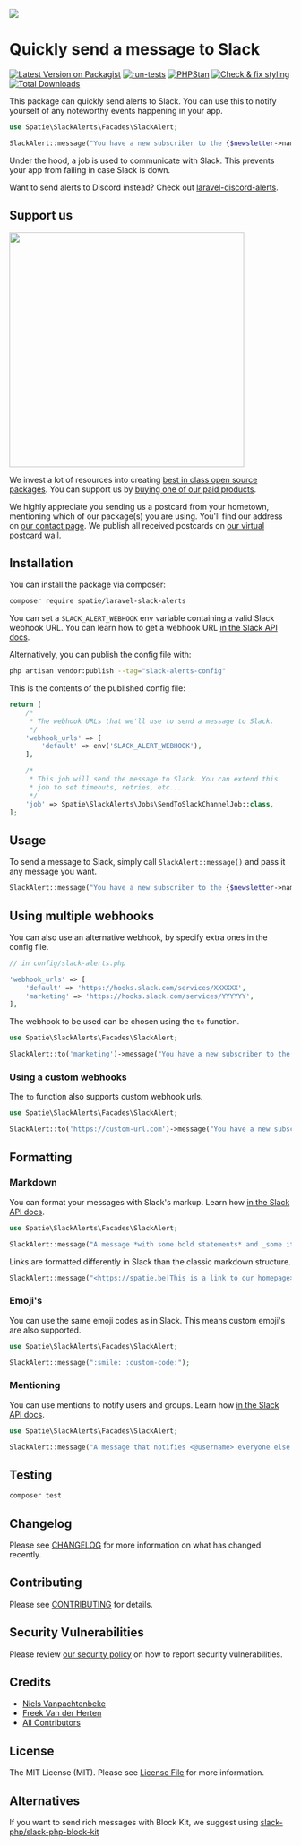
[<img src="https://github-ads.s3.eu-central-1.amazonaws.com/support-ukraine.svg?t=1" />](https://supportukrainenow.org)

# Quickly send a message to Slack

[![Latest Version on Packagist](https://img.shields.io/packagist/v/spatie/laravel-slack-alerts.svg?style=flat-square)](https://packagist.org/packages/spatie/laravel-slack-alerts)
[![run-tests](https://github.com/spatie/laravel-slack-alerts/actions/workflows/run-tests.yml/badge.svg)](https://github.com/spatie/laravel-slack-alerts/actions/workflows/run-tests.yml)
[![PHPStan](https://github.com/spatie/laravel-slack-alerts/actions/workflows/phpstan.yml/badge.svg)](https://github.com/spatie/laravel-slack-alerts/actions/workflows/phpstan.yml)
[![Check & fix styling](https://github.com/spatie/laravel-slack-alerts/actions/workflows/php-cs-fixer.yml/badge.svg)](https://github.com/spatie/laravel-slack-alerts/actions/workflows/php-cs-fixer.yml)
[![Total Downloads](https://img.shields.io/packagist/dt/spatie/laravel-slack-alerts.svg?style=flat-square)](https://packagist.org/packages/spatie/laravel-slack-alerts)

This package can quickly send alerts to Slack. You can use this to notify yourself of any noteworthy events happening in your app.

```php
use Spatie\SlackAlerts\Facades\SlackAlert;

SlackAlert::message("You have a new subscriber to the {$newsletter->name} newsletter!");
```

Under the hood, a job is used to communicate with Slack. This prevents your app from failing in case Slack is down.

Want to send alerts to Discord instead? Check out [laravel-discord-alerts](https://github.com/spatie/laravel-discord-alerts).

## Support us

[<img src="https://github-ads.s3.eu-central-1.amazonaws.com/laravel-slack-alerts.jpg?t=1" width="419px" />](https://spatie.be/github-ad-click/laravel-slack-alerts)

We invest a lot of resources into creating [best in class open source packages](https://spatie.be/open-source). You can support us by [buying one of our paid products](https://spatie.be/open-source/support-us).

We highly appreciate you sending us a postcard from your hometown, mentioning which of our package(s) you are using. You'll find our address on [our contact page](https://spatie.be/about-us). We publish all received postcards on [our virtual postcard wall](https://spatie.be/open-source/postcards).

## Installation

You can install the package via composer:

```bash
composer require spatie/laravel-slack-alerts
```

You can set a `SLACK_ALERT_WEBHOOK` env variable containing a valid Slack webhook URL. You can learn how to get a webhook URL [in the Slack API docs](https://api.slack.com/messaging/webhooks).


Alternatively, you can publish the config file with:

```bash
php artisan vendor:publish --tag="slack-alerts-config"
```

This is the contents of the published config file:

```php
return [
    /*
     * The webhook URLs that we'll use to send a message to Slack.
     */
    'webhook_urls' => [
        'default' => env('SLACK_ALERT_WEBHOOK'),
    ],

    /*
     * This job will send the message to Slack. You can extend this
     * job to set timeouts, retries, etc...
     */
    'job' => Spatie\SlackAlerts\Jobs\SendToSlackChannelJob::class,
];

```

## Usage

To send a message to Slack, simply call `SlackAlert::message()` and pass it any message you want.

```php
SlackAlert::message("You have a new subscriber to the {$newsletter->name} newsletter!");
```

## Using multiple webhooks

You can also use an alternative webhook, by specify extra ones in the config file.

```php
// in config/slack-alerts.php

'webhook_urls' => [
    'default' => 'https://hooks.slack.com/services/XXXXXX',
    'marketing' => 'https://hooks.slack.com/services/YYYYYY',
],
```

The webhook to be used can be chosen using the `to` function.

```php
use Spatie\SlackAlerts\Facades\SlackAlert;

SlackAlert::to('marketing')->message("You have a new subscriber to the {$newsletter->name} newsletter!");
```

### Using a custom webhooks

The `to` function also supports custom webhook urls.

```php
use Spatie\SlackAlerts\Facades\SlackAlert;

SlackAlert::to('https://custom-url.com')->message("You have a new subscriber to the {$newsletter->name} newsletter!");
```

## Formatting

### Markdown
You can format your messages with Slack's markup. Learn how [in the Slack API docs](https://slack.com/help/articles/202288908-Format-your-messages).

```php
use Spatie\SlackAlerts\Facades\SlackAlert;

SlackAlert::message("A message *with some bold statements* and _some italicized text_.");
```

Links are formatted differently in Slack than the classic markdown structure.

```php
SlackAlert::message("<https://spatie.be|This is a link to our homepage>");
```

### Emoji's

You can use the same emoji codes as in Slack. This means custom emoji's are also supported.
```php
use Spatie\SlackAlerts\Facades\SlackAlert;

SlackAlert::message(":smile: :custom-code:");

```

### Mentioning

You can use mentions to notify users and groups. Learn how [in the Slack API docs](https://api.slack.com/reference/surfaces/formatting#mentioning-users).
```php
use Spatie\SlackAlerts\Facades\SlackAlert;

SlackAlert::message("A message that notifies <@username> everyone else who is <!here>")

```

## Testing

```bash
composer test
```

## Changelog

Please see [CHANGELOG](CHANGELOG.md) for more information on what has changed recently.

## Contributing

Please see [CONTRIBUTING](https://github.com/spatie/.github/blob/main/CONTRIBUTING.md) for details.

## Security Vulnerabilities

Please review [our security policy](../../security/policy) on how to report security vulnerabilities.

## Credits

- [Niels Vanpachtenbeke](https://github.com/Nielsvanpach)
- [Freek Van der Herten](https://github.com/freekmurze)
- [All Contributors](../../contributors)

## License

The MIT License (MIT). Please see [License File](LICENSE.md) for more information.

## Alternatives

If you want to send rich messages with Block Kit, we suggest using [slack-php/slack-php-block-kit](https://github.com/slack-php/slack-php-block-kit)
